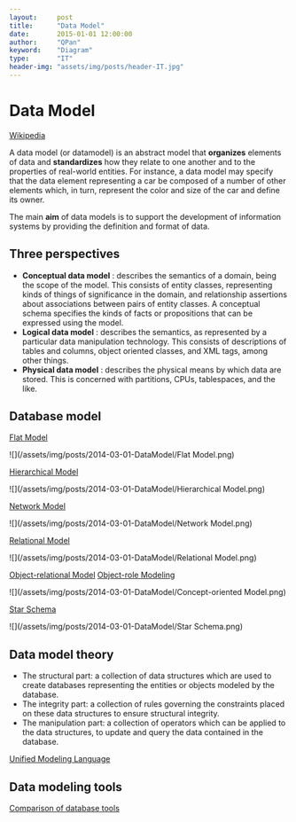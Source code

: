```yaml
---
layout:     post
title:      "Data Model"
date:       2015-01-01 12:00:00
author:     "QPan"
keyword:    "Diagram"
type:       "IT"
header-img: "assets/img/posts/header-IT.jpg"
---
```


# [](#header-1)Data Model

[Wikipedia](https://en.wikipedia.org/wiki/Data_model)

A data model (or datamodel) is an abstract model that **organizes** elements of data and **standardizes** how they relate to one another and to the properties of real-world entities. For instance, a data model may specify that the data element representing a car be composed of a number of other elements which, in turn, represent the color and size of the car and define its owner.

The main **aim** of data models is to support the development of information systems by providing the definition and format of data.

## [](#header-2)Three perspectives

- **Conceptual data model** : describes the semantics of a domain, being the scope of the model. This consists of entity classes, representing kinds of things of significance in the domain, and relationship assertions about associations between pairs of entity classes. A conceptual schema specifies the kinds of facts or propositions that can be expressed using the model.
- **Logical data model** : describes the semantics, as represented by a particular data manipulation technology. This consists of descriptions of tables and columns, object oriented classes, and XML tags, among other things.
- **Physical data model** : describes the physical means by which data are stored. This is concerned with partitions, CPUs, tablespaces, and the like.

## [](#header-2)Database model

[Flat Model](https://en.wikipedia.org/wiki/Flat-file_database)

![](/assets/img/posts/2014-03-01-DataModel/Flat Model.png)

[Hierarchical Model](https://en.wikipedia.org/wiki/Hierarchical_database_model)

![](/assets/img/posts/2014-03-01-DataModel/Hierarchical Model.png)

[Network Model](https://en.wikipedia.org/wiki/Network_model)

![](/assets/img/posts/2014-03-01-DataModel/Network Model.png)

[Relational Model](https://en.wikipedia.org/wiki/Relational_model)

![](/assets/img/posts/2014-03-01-DataModel/Relational Model.png)

[Object-relational Model](https://en.wikipedia.org/wiki/Object-relational_database)
[Object-role Modeling](https://en.wikipedia.org/wiki/Object-role_modeling)

![](/assets/img/posts/2014-03-01-DataModel/Concept-oriented Model.png)

[Star Schema](https://en.wikipedia.org/wiki/Star_schema)

![](/assets/img/posts/2014-03-01-DataModel/Star Schema.png)

## [](#header-2)Data model theory

- The structural part: a collection of data structures which are used to create databases representing the entities or objects modeled by the database.
- The integrity part: a collection of rules governing the constraints placed on these data structures to ensure structural integrity.
- The manipulation part: a collection of operators which can be applied to the data structures, to update and query the data contained in the database.

[Unified Modeling Language](https://en.wikipedia.org/wiki/Unified_Modeling_Language)

## [](#header-2)Data modeling tools

[Comparison of database tools](https://en.wikipedia.org/wiki/Comparison_of_database_tools)